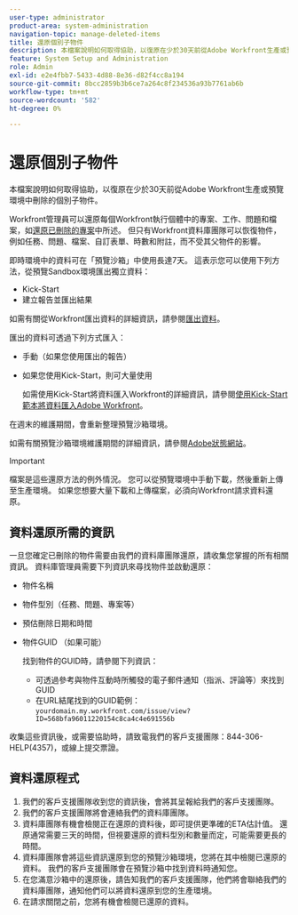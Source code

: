 ```yaml
---
user-type: administrator
product-area: system-administration
navigation-topic: manage-deleted-items
title: 還原個別子物件
description: 本檔案說明如何取得協助，以復原在少於30天前從Adobe Workfront生產或預覽環境中刪除的個別子物件。
feature: System Setup and Administration
role: Admin
exl-id: e2e4fbb7-5433-4d88-8e36-d82f4cc8a194
source-git-commit: 8bcc2859b3b6ce7a264c8f234536a93b7761ab6b
workflow-type: tm+mt
source-wordcount: '582'
ht-degree: 0%

---
```


# 還原個別子物件

本檔案說明如何取得協助，以復原在少於30天前從Adobe Workfront生產或預覽環境中刪除的個別子物件。

Workfront管理員可以還原每個Workfront執行個體中的專案、工作、問題和檔案，如[還原已刪除的專案](../../../administration-and-setup/manage-workfront/manage-deleted-items/restore-deleted-items.md)中所述。 但只有Workfront資料庫團隊可以恢復物件，例如任務、問題、檔案、自訂表單、時數和附註，而不受其父物件的影響。

即時環境中的資料可在「預覽沙箱」中使用長達7天。 這表示您可以使用下列方法，從預覽Sandbox環境匯出獨立資料：

* Kick-Start
* 建立報告並匯出結果

如需有關從Workfront匯出資料的詳細資訊，請參閱[匯出資料](../../../reports-and-dashboards/reports/creating-and-managing-reports/export-data.md)。

匯出的資料可透過下列方式匯入：

* 手動（如果您使用匯出的報告）
* 如果您使用Kick-Start，則可大量使用

  如需使用Kick-Start將資料匯入Workfront的詳細資訊，請參閱[使用Kick-Start範本將資料匯入Adobe Workfront](../../../administration-and-setup/manage-workfront/using-kick-starts/import-data-via-kickstarts.md)。

在週末的維護期間，會重新整理預覽沙箱環境。

如需有關預覽沙箱環境維護期間的詳細資訊，請參閱[Adobe狀態網站](https://status.adobe.com)。

>[!IMPORTANT]
>
>檔案是這些還原方法的例外情況。 您可以從預覽環境中手動下載，然後重新上傳至生產環境。 如果您想要大量下載和上傳檔案，必須向Workfront請求資料還原。

## 資料還原所需的資訊

一旦您確定已刪除的物件需要由我們的資料庫團隊還原，請收集您掌握的所有相關資訊。 資料庫管理員需要下列資訊來尋找物件並啟動還原：

* 物件名稱
* 物件型別（任務、問題、專案等）
* 預估刪除日期和時間
* 物件GUID （如果可能）

  找到物件的GUID時，請參閱下列資訊：

   * 可透過參考與物件互動時所觸發的電子郵件通知（指派、評論等）來找到GUID
   * 在URL結尾找到的GUID範例： `yourdomain.my.workfront.com/issue/view?ID=568bfa96011220154c8ca4c4e691556b`

收集這些資訊後，或需要協助時，請致電我們的客戶支援團隊：844-306-HELP(4357)，或線上提交票證。

## 資料還原程式

1. 我們的客戶支援團隊收到您的資訊後，會將其呈報給我們的客戶支援團隊。
1. 我們的客戶支援團隊將會連絡我們的資料庫團隊。
1. 資料庫團隊有機會檢閱正在還原的資料後，即可提供更準確的ETA估計值。 還原通常需要三天的時間，但視要還原的資料型別和數量而定，可能需要更長的時間。
1. 資料庫團隊會將這些資訊還原到您的預覽沙箱環境，您將在其中檢閱已還原的資料。 我們的客戶支援團隊會在預覽沙箱中找到資料時通知您。
1. 在您滿意沙箱中的還原後，請告知我們的客戶支援團隊，他們將會聯絡我們的資料庫團隊，通知他們可以將資料還原到您的生產環境。
1. 在請求關閉之前，您將有機會檢閱已還原的資料。
